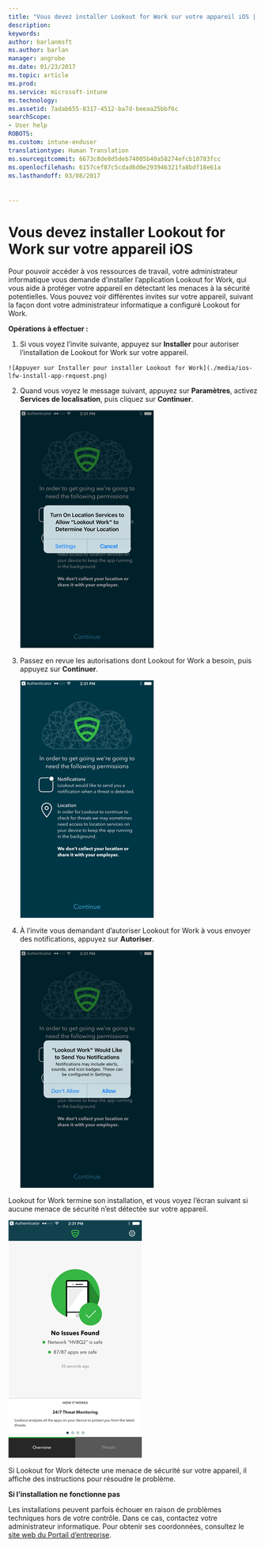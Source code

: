 ```yaml
---
title: "Vous devez installer Lookout for Work sur votre appareil iOS | Microsoft Docs"
description: 
keywords: 
author: barlanmsft
ms.author: barlan
manager: angrobe
ms.date: 01/23/2017
ms.topic: article
ms.prod: 
ms.service: microsoft-intune
ms.technology: 
ms.assetid: 7adab655-8317-4512-ba7d-beeaa25bbf6c
searchScope:
- User help
ROBOTS: 
ms.custom: intune-enduser
translationtype: Human Translation
ms.sourcegitcommit: 6673c8de8d5deb74005b40a58274efcb10783fcc
ms.openlocfilehash: 6157cef87c5cdad6d0e293946321fa8bdf18e61a
ms.lasthandoff: 03/08/2017


---
```


# <a name="you-need-to-install-lookout-for-work-on-your-ios-device"></a>Vous devez installer Lookout for Work sur votre appareil iOS

Pour pouvoir accéder à vos ressources de travail, votre administrateur informatique vous demande d’installer l’application Lookout for Work, qui vous aide à protéger votre appareil en détectant les menaces à la sécurité potentielles. Vous pouvez voir différentes invites sur votre appareil, suivant la façon dont votre administrateur informatique a configuré Lookout for Work.

**Opérations à effectuer :**

1.    Si vous voyez l’invite suivante, appuyez sur **Installer** pour autoriser l’installation de Lookout for Work sur votre appareil.

    ![Appuyer sur Installer pour installer Lookout for Work](./media/ios-lfw-install-app-request.png)

2. Quand vous voyez le message suivant, appuyez sur **Paramètres**, activez **Services de localisation**, puis cliquez sur **Continuer**.

    ![Appuyer sur Paramètres, puis sur Services de localisation](./media/ios-lfw-allow-location-services.png)

3. Passez en revue les autorisations dont Lookout for Work a besoin, puis appuyez sur **Continuer**.

    ![vous êtes maintenant connecté à Lookout for Work](./media/ios-lfw-permissions-lookout-needs.png)

4. À l’invite vous demandant d’autoriser Lookout for Work à vous envoyer des notifications, appuyez sur **Autoriser**.

    ![Appuyer sur Paramètres, puis sur Services de localisation](./media/ios-lfw-allow-notifications.png)


Lookout for Work termine son installation, et vous voyez l’écran suivant si aucune menace de sécurité n’est détectée sur votre appareil.

![Lookout for Work n’a détecté aucune menace de sécurité](./media/ios-lfw-no-threats-found.png)

Si Lookout for Work détecte une menace de sécurité sur votre appareil, il affiche des instructions pour résoudre le problème.

**Si l’installation ne fonctionne pas**

Les installations peuvent parfois échouer en raison de problèmes techniques hors de votre contrôle. Dans ce cas, contactez votre administrateur informatique. Pour obtenir ses coordonnées, consultez le [site web du Portail d’entreprise](http://portal.manage.microsoft.com).

